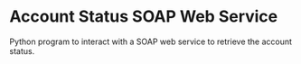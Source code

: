 # Account Status SOAP Web Service

<p>
Python program to interact with a SOAP web service to retrieve the account status.
</p>
